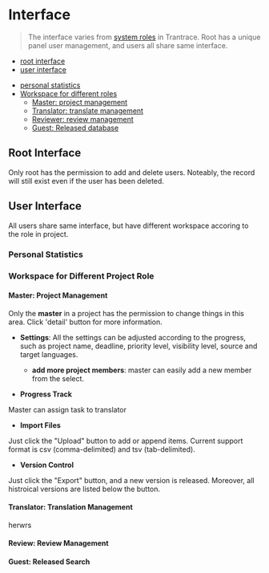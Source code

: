 # Interface

> The interface varies from [system roles](roles.md#system-roles) in Trantrace. Root has a unique panel user management, and users all share same interface.

+ [root interface](#root)
+ [user interface](#user) 
 - [personal statistics](#stat)
 - [Workspace for different roles](#workspace)
   - [Master: project management](#master)
   - [Translator: translate management](#translator)
   - [Reviewer: review management](#reviewer)
   - [Guest: Released database](#guest)

## Root Interface

<span id='root'></span>

Only root has the permission to add and delete users. Noteably, the record will still exist even if the user has been deleted.

## User Interface

<span id='user'></span>

All users share same interface, but have different workspace accoring to the role in project.
 
### Personal Statistics
<span id='stat'></span>



### Workspace for Different Project Role

<span id='workspace'></span>

#### Master: Project Management

<span id='master'></span>

Only the **master** in a project has the permission to change things in this area. Click 'detail' button for more information.

- **Settings**: All the settings can be adjusted according to the progress, such as project name, deadline, priority level, visibility level, source and target languages. 

  - **add more project members**: master can easily add a new member from the select. 
  
    

- **Progress Track**

Master can assign task to translator 

- **Import Files**

Just click the "Upload" button to add or append items. Current support format is csv (comma-delimited) and tsv (tab-delimited).

- **Version Control**

Just click the "Export" button, and a new version is released. Moreover, all histroical versions are listed below the button.

#### Translator: Translation Management

<span id='translator'></span>


herwrs 


#### Review: Review Management

<span id='reviewer'></span>


#### Guest: Released Search
<span id='guest'></span>




